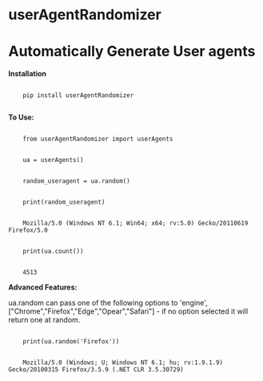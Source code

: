 # userAgentRandomizer

<h1>Automatically Generate User agents</h1>

<strong>Installation</strong>
<p><code>
	pip install userAgentRandomizer
	</code></p>
<strong>To Use: </strong>


<p><code>
	from userAgentRandomizer import userAgents 
</code></p>
<p><code>
	ua = userAgents()
</code></p>
<p><code>
	random_useragent = ua.random()
</code></p>
<p><code>
	print(random_useragent)
</code></p>
<p><code>
	Mozilla/5.0 (Windows NT 6.1; Win64; x64; rv:5.0) Gecko/20110619 Firefox/5.0
</code></p>
<p><code>
	print(ua.count())
</code></p>
<p><code>
	4513
</code></p>

<strong>Advanced Features: </strong>
<p>ua.random can pass one of the following options to 'engine', ["Chrome","Firefox","Edge","Opear","Safari"] - if no option selected it will return one at random.</p>

<p><code>
	print(ua.random('Firefox'))
</code></p>
<p><code>
	Mozilla/5.0 (Windows; U; Windows NT 6.1; hu; rv:1.9.1.9) Gecko/20100315 Firefox/3.5.9 (.NET CLR 3.5.30729)
</code></p>
